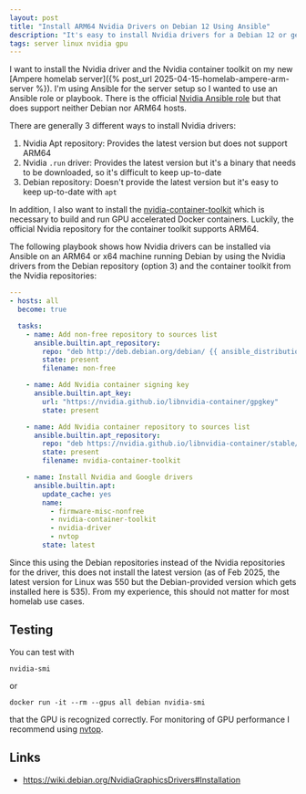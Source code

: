 ```yaml
---
layout: post
title: "Install ARM64 Nvidia Drivers on Debian 12 Using Ansible"
description: "It's easy to install Nvidia drivers for a Debian 12 or general Linux machine using a simple Ansible playbook that also works for ARM64 hosts."
tags: server linux nvidia gpu
---
```


I want to install the Nvidia driver and the Nvidia container toolkit on my new [Ampere homelab server]({% post_url 2025-04-15-homelab-ampere-arm-server %}). I'm using Ansible for the server setup so I wanted to use an Ansible role or playbook. There is the official [Nvidia Ansible role](https://github.com/NVIDIA/ansible-role-nvidia-driver) but that does support neither Debian nor ARM64 hosts.

There are generally 3 different ways to install Nvidia drivers:

1. Nvidia Apt repository: Provides the latest version but does not support ARM64
2. Nvidia `.run` driver: Provides the latest version but it's a binary that needs to be downloaded, so it's difficult to keep up-to-date
3. Debian repository: Doesn't provide the latest version but it's easy to keep up-to-date with `apt`

In addition, I also want to install the [nvidia-container-toolkit](https://github.com/NVIDIA/nvidia-container-toolkit) which is necessary to build and run GPU accelerated Docker containers. Luckily, the official Nvidia repository for the container toolkit supports ARM64.

The following playbook shows how Nvidia drivers can be installed via Ansible on an ARM64 or x64 machine running Debian by using the Nvidia drivers from the Debian repository (option 3) and the container toolkit from the Nvidia repositories:

```yaml
---
- hosts: all
  become: true

  tasks:
    - name: Add non-free repository to sources list
      ansible.builtin.apt_repository:
        repo: "deb http://deb.debian.org/debian/ {{ ansible_distribution_release }} main contrib non-free non-free-firmware"
        state: present
        filename: non-free

    - name: Add Nvidia container signing key
      ansible.builtin.apt_key:
        url: "https://nvidia.github.io/libnvidia-container/gpgkey"
        state: present

    - name: Add Nvidia container repository to sources list
      ansible.builtin.apt_repository:
        repo: "deb https://nvidia.github.io/libnvidia-container/stable/deb/$(ARCH) /"
        state: present
        filename: nvidia-container-toolkit

    - name: Install Nvidia and Google drivers
      ansible.builtin.apt:
        update_cache: yes
        name:
          - firmware-misc-nonfree
          - nvidia-container-toolkit
          - nvidia-driver
          - nvtop
        state: latest
```

Since this using the Debian repositories instead of the Nvidia repositories for the driver, this does not install the latest version (as of Feb 2025, the latest version for Linux was 550 but the Debian-provided version which gets installed here is 535). From my experience, this should not matter for most homelab use cases.

## Testing

You can test with 

`nvidia-smi`

or

`docker run -it --rm --gpus all debian nvidia-smi`

that the GPU is recognized correctly. For monitoring of GPU performance I recommend using [nvtop](https://github.com/Syllo/nvtop).

## Links

* <https://wiki.debian.org/NvidiaGraphicsDrivers#Installation>
